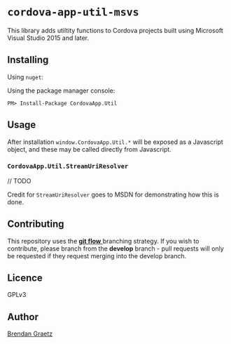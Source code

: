 # `cordova-app-util-msvs`

This library adds utiltity functions to Cordova projects
built using Microsoft Visual Studio 2015 and later.

## Installing

Using `nuget`:

Using the package manager console:

```
PM> Install-Package CordovaApp.Util
```

## Usage

After installation `window.CordovaApp.Util.*`
will be exposed as a Javascript object,
and these may be called directly from Javascript.

### `CordovaApp.Util.StreamUriResolver`

// TODO

Credit for `StreamUriResolver` goes to MSDN for demonstrating how this is done.

## Contributing

This repository uses the
[**git flow** ](http://nvie.com/posts/a-successful-git-branching-model/)
branching strategy.
If you wish to contribute, please branch from the **develop** branch -
pull requests will only be requested if they request merging into the develop branch.

## Licence

GPLv3

## Author

[Brendan Graetz](http://bguiz.com)
